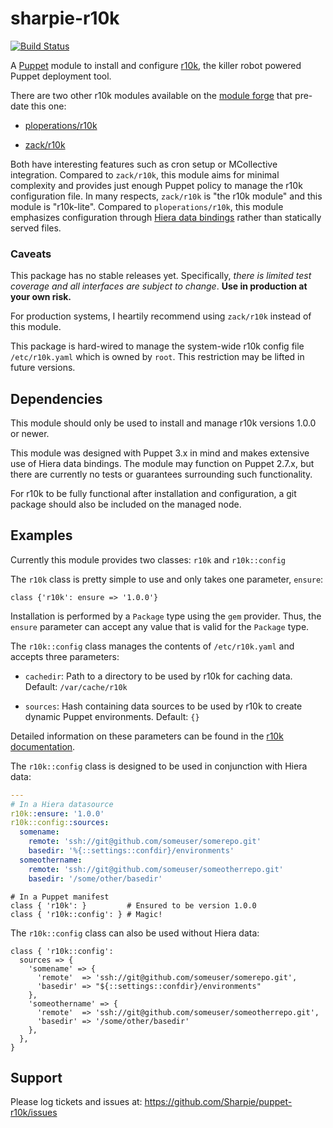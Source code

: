 sharpie-r10k
============
[![Build Status](https://travis-ci.org/Sharpie/puppet-r10k.png?branch=master)](https://travis-ci.org/Sharpie/puppet-r10k)

A [Puppet][puppet] module to install and configure [r10k][r10k], the killer robot powered Puppet deployment tool.

There are two other r10k modules available on the [module forge][puppet-forge] that pre-date this one:

  - [ploperations/r10k][ploperations-r10k]

  - [zack/r10k][zack-r10k]

Both have interesting features such as cron setup or MCollective integration.
Compared to `zack/r10k`, this module aims for minimal complexity and provides just enough Puppet policy to manage the r10k configuration file.
In many respects, `zack/r10k` is "the r10k module" and this module is "r10k-lite".
Compared to `ploperations/r10k`, this module emphasizes configuration through [Hiera data bindings][hiera-bindings] rather than statically served files.

### Caveats

This package has no stable releases yet.
Specifically, _there is limited test coverage and all interfaces are subject to change_.
**Use in production at your own risk.**

For production systems, I heartily recommend using `zack/r10k` instead of this module.

This package is hard-wired to manage the system-wide r10k config file `/etc/r10k.yaml` which is owned by `root`.
This restriction may be lifted in future versions.

  [puppet]: https://github.com/puppetlabs/puppet
  [r10k]: https://github.com/adrienthebo/r10k
  [puppet-forge]: http://forge.puppetlabs.com/
  [ploperations-r10k]: http://forge.puppetlabs.com/ploperations/r10k
  [zack-r10k]: http://forge.puppetlabs.com/zack/r10k
  [hiera-bindings]: http://docs.puppetlabs.com/hiera/1/puppet.html#automatic-parameter-lookup


Dependencies
------------

This module should only be used to install and manage r10k versions 1.0.0 or newer.

This module was designed with Puppet 3.x in mind and makes extensive use of Hiera data bindings.
The module may function on Puppet 2.7.x, but there are currently no tests or guarantees surrounding such functionality.

For r10k to be fully functional after installation and configuration, a git package should also be included on the managed node.


Examples
--------

Currently this module provides two classes: `r10k` and `r10k::config`

The `r10k` class is pretty simple to use and only takes one parameter, `ensure`:

```puppet
class {'r10k': ensure => '1.0.0'}
```

Installation is performed by a `Package` type using the `gem` provider.
Thus, the `ensure` parameter can accept any value that is valid for the `Package` type.


The `r10k::config` class manages the contents of `/etc/r10k.yaml` and accepts three parameters:

  * `cachedir`:
    Path to a directory to be used by r10k for caching data.
    Default: `/var/cache/r10k`

  * `sources`:
    Hash containing data sources to be used by r10k to create dynamic Puppet environments.
    Default: `{}`

Detailed information on these parameters can be found in the [r10k documentation][r10k-docs].

The `r10k::config` class is designed to be used in conjunction with Hiera data:

```yaml
---
# In a Hiera datasource
r10k::ensure: '1.0.0'
r10k::config::sources:
  somename:
    remote: 'ssh://git@github.com/someuser/somerepo.git'
    basedir: '%{::settings::confdir}/environments'
  someothername:
    remote: 'ssh://git@github.com/someuser/someotherrepo.git'
    basedir: '/some/other/basedir'
```

```puppet
# In a Puppet manifest
class { 'r10k': }         # Ensured to be version 1.0.0
class { 'r10k::config': } # Magic!
```

The `r10k::config` class can also be used without Hiera data:

```puppet
class { 'r10k::config':
  sources => {
    'somename' => {
      'remote'  => 'ssh://git@github.com/someuser/somerepo.git',
      'basedir' => "${::settings::confdir}/environments"
    },
    'someothername' => {
      'remote'  => 'ssh://git@github.com/someuser/someotherrepo.git',
      'basedir' => '/some/other/basedir'
    },
  },
}
```

  [r10k-docs]: https://github.com/adrienthebo/r10k/blob/master/README.markdown


Support
-------

Please log tickets and issues at: https://github.com/Sharpie/puppet-r10k/issues
